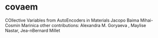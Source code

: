 # covaem

COllective Variables from AutoEncoders in Materials
Jacopo Baima
Mihai-Cosmin Marinica
other contributions: Alexandra M. Goryaeva , Maylise Nastar, Jea-nBernard Millet
